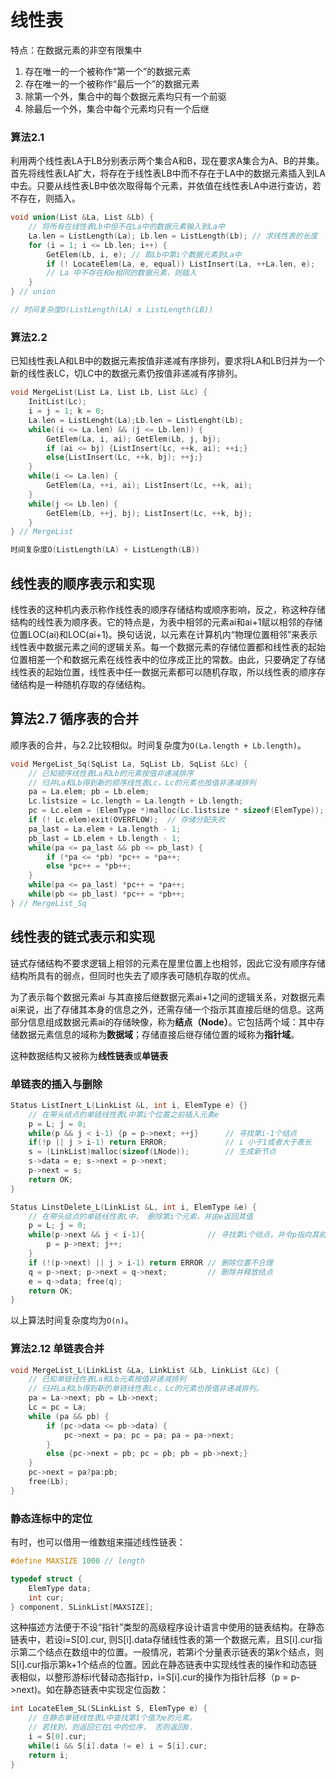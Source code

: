# 线性表
特点：在数据元素的非空有限集中
1. 存在唯一的一个被称作“第一个”的数据元素
2. 存在唯一的一个被称作“最后一个”的数据元素
3. 除第一个外，集合中的每个数据元素均只有一个前驱
4. 除最后一个外，集合中每个元素均只有一个后继

### 算法2.1
利用两个线性表LA于LB分别表示两个集合A和B，现在要求A集合为A、B的并集。首先将线性表LA扩大，将存在于线性表LB中而不存在于LA中的数据元素插入到LA中去。只要从线性表LB中依次取得每个元素，并依值在线性表LA中进行查访，若不存在，则插入。
```c
void union(List &La, List &Lb) {
    // 将所有在线性表Lb中但不在La中的数据元素输入到La中
    La.len = ListLength(La); Lb.len = ListLength(Lb); // 求线性表的长度
    for (i = 1; i <= Lb.len; i++) {
        GetElem(Lb, i, e); // 取Lb中第i个数据元素到La中
        if (! LocateElem(La, e, equal)) ListInsert(La, ++La.len, e);
        // La 中不存在和e相同的数据元素，则插入
    }
} // union

// 时间复杂度O(ListLength(LA) x ListLength(LB))

```
### 算法2.2 
已知线性表LA和LB中的数据元素按值非递减有序排列，要求将LA和LB归并为一个新的线性表LC，切LC中的数据元素仍按值非递减有序排列。
```c
void MergeList(List La, List Lb, List &Lc) {
    InitList(Lc);
    i = j = 1; k = 0;
    La.len = ListLenght(La);Lb.len = ListLenght(Lb);
    while((i <= La.len) && (j <= Lb.len)) {
        GetElem(La, i, ai); GetElem(Lb, j, bj);
        if (ai <= bj) {ListInsert(Lc, ++k, ai); ++i;}
        else{ListInsert(Lc, ++k, bj); ++j;}
    }
    while(i <= La.len) {
        GetElem(La, ++i, ai); ListInsert(Lc, ++k, ai);
    }
    while(j <= Lb.len) {
        GetElem(Lb, ++j, bj); ListInsert(Lc, ++k, bj);
    }
} // MergeList

时间复杂度O(ListLength(LA) + ListLength(LB))

```
## 线性表的顺序表示和实现

线性表的这种机内表示称作线性表的顺序存储结构或顺序影响，反之，称这种存储结构的线性表为顺序表。它的特点是，为表中相邻的元素ai和ai+1赋以相邻的存储位置LOC(ai)和LOC(ai+1)。换句话说，以元素在计算机内“物理位置相邻”来表示线性表中数据元素之间的逻辑关系。每一个数据元素的存储位置都和线性表的起始位置相差一个和数据元素在线性表中的位序成正比的常数。由此，只要确定了存储线性表的起始位置，线性表中任一数据元素都可以随机存取，所以线性表的顺序存储结构是一种随机存取的存储结构。

## 算法2.7 循序表的合并

顺序表的合并，与2.2比较相似。时间复杂度为`O(La.length + Lb.length)`。

```c
void MergeList_Sq(SqList La, SqList Lb, SqList &Lc) {
    // 已知顺序线性表La和Lb的元素按值非递减排序
    // 归并La和Lb得到新的顺序线性表Lc，Lc的元素也按值非递减排列
    pa = La.elem; pb = Lb.elem;
    Lc.listsize = Lc.length = La.length + Lb.length;
    pc = Lc.elem = (ElemType *)malloc(Lc.listsize * sizeof(ElemType));
    if (! Lc.elem)exit(OVERFLOW);  // 存储分配失败
    pa_last = La.elem + La.length - 1;
    pb_last = Lb.elem + Lb.length - 1;
    while(pa <= pa_last && pb <= pb_last) {
        if (*pa <= *pb) *pc++ = *pa++;
        else *pc++ = *pb++;
    }
    while(pa <= pa_last) *pc++ = *pa++;
    while(pb <= pb_last) *pc++ = *pb++;
} // MergeList_Sq

```

## 线性表的链式表示和实现

链式存储结构不要求逻辑上相邻的元素在屋里位置上也相邻，因此它没有顺序存储结构所具有的弱点，但同时也失去了顺序表可随机存取的优点。

为了表示每个数据元素ai 与其直接后继数据元素ai+1之间的逻辑关系，对数据元素ai来说，出了存储其本身的信息之外，还需存储一个指示其直接后继的信息。这两部分信息组成数据元素ai的存储映像，称为**结点（Node）**。它包括两个域：其中存储数据元素信息的域称为**数据域**；存储直接后继存储位置的域称为**指针域**。

这种数据结构又被称为**线性链表**或**单链表**

### 单链表的插入与删除

```c
Status ListInert_L(LinkList &L, int i, ElemType e) {}
    // 在带头结点的单链线性表L中第i个位置之前插入元素e
    p = L; j = 0;
    while(p && j < i-1) {p = p->next; ++j}      // 寻找第i-1个结点
    if(!p || j > i-1) return ERROR;             // i 小于1或者大于表长
    s = (LinkList)malloc(sizeof(LNode));        // 生成新节点
    s->data = e; s->next = p->next;
    p->next = s;
    return OK;
}

Status LinstDelete_L(LinkList &L, int i, ElemType &e) {
    // 在带头结点的单链线性表L中， 删除第i个元素，并由e返回其值
    p = L; j = 0;
    while(p->next && j < i-1){              // 寻找第i个结点，并令p指向其前趋
        p = p->next; j++;
    }
    if (!(p->next) || j > i-1) return ERROR // 删除位置不合理
    q = p->next; p->next = q->next;         // 删除并释放结点
    e = q->data; free(q);
    return OK;
}
```
以上算法时间复杂度均为`O(n)`。

### 算法2.12 单链表合并

```c
void MergeList_L(LinkList &La, LinkList &Lb, LinkList &Lc) {
    // 已知单链线性表La和Lb元素按值非递减排列
    // 归并La和Lb得到新的单链线性表Lc，Lc的元素也按值非递减排列。
    pa = La->next; pb = Lb->next;
    Lc = pc = La;
    while (pa && pb) {
        if (pc->data <= pb->data) {
            pc->next = pa; pc = pa; pa = pa->next;
        }
        else {pc->next = pb; pc = pb; pb = pb->next;}
    }
    pc->next = pa?pa:pb;
    free(Lb);
}

```
### 静态连标中的定位

有时，也可以借用一维数组来描述线性链表：

```c
#define MAXSIZE 1000 // length

typedef struct {
    ElemType data;
    int cur;
} component, SLinkList[MAXSIZE];

```
这种描述方法便于不设“指针”类型的高级程序设计语言中使用的链表结构。在静态链表中，若设i=S[0].cur, 则S[i].data存储线性表的第一个数据元素，且S[i].cur指示第二个结点在数组中的位置。一般情况，若第i个分量表示链表的第k个结点，则S[i].cur指示第k+1个结点的位置。因此在静态链表中实现线性表的操作和动态链表相似，以整形游标i代替动态指针p，i=S[i].cur的操作为指针后移（p = p->next)。如在静态链表中实现定位函数：
```c
int LocateElem_SL(SLinkList S, ElemType e) {
    // 在静态单链线性表L中查找第1个值为e的元素。
    // 若找到，则返回它在L中的位序， 否则返回0.
    i = S[0].cur;
    while(i && S[i].data != e) i = S[i].cur;
    return i;
}

```




